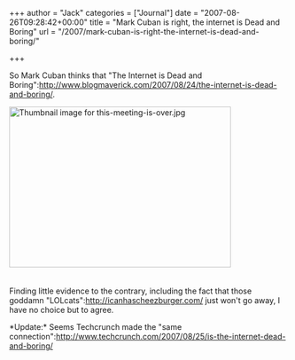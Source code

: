 +++
author = "Jack"
categories = ["Journal"]
date = "2007-08-26T09:28:42+00:00"
title = "Mark Cuban is right, the internet is Dead and Boring"
url = "/2007/mark-cuban-is-right-the-internet-is-dead-and-boring/"

+++

So Mark Cuban thinks that "The Internet is Dead and Boring":http://www.blogmaverick.com/2007/08/24/the-internet-is-dead-and-boring/. 

<span class="mt-enclosure mt-enclosure-image"><img alt="Thumbnail image for this-meeting-is-over.jpg" src="/files/this-meeting-is-over-thumb-400x290.jpg" width="400" height="290" class="mt-image-center" style="margin: 0 0px 20px 0;" /></span> 

Finding little evidence to the contrary, including the fact that those goddamn "LOLcats":http://icanhascheezburger.com/ just won't go away, I have no choice but to agree. 

\*Update:\* Seems Techcrunch made the "same connection":http://www.techcrunch.com/2007/08/25/is-the-internet-dead-and-boring/